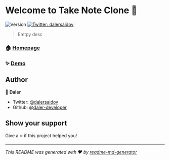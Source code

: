 # Welcome to Take Note Clone 👋
![Version](https://img.shields.io/badge/version-1.0-blue.svg?cacheSeconds=2592000)
[![Twitter: dalersaidov](https://img.shields.io/twitter/follow/dalersaidov.svg?style=social)](https://twitter.com/dalersaidov)

> Emtpy desc

### 🏠 [Homepage](http:google.com)

### ✨ [Demo](htttp:demo)

## Author

👤 **Daler**

* Twitter: [@dalersaidov](https://twitter.com/dalersaidov)
* Github: [@daler-developer](https://github.com/daler-developer)

## Show your support

Give a ⭐️ if this project helped you!


***
_This README was generated with ❤️ by [readme-md-generator](https://github.com/kefranabg/readme-md-generator)_
